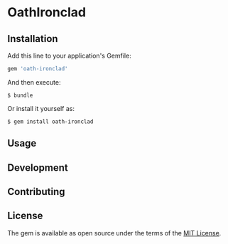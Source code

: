 # OathIronclad


## Installation

Add this line to your application's Gemfile:

```ruby
gem 'oath-ironclad'
```

And then execute:

    $ bundle

Or install it yourself as:

    $ gem install oath-ironclad

## Usage


## Development


## Contributing


## License

The gem is available as open source under the terms of the [MIT License](http://opensource.org/licenses/MIT).
